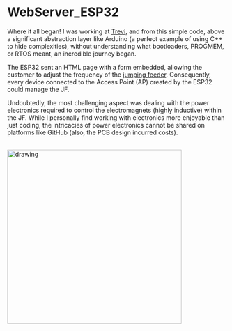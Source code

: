 # WebServer_ESP32

Where it all began! I was working at [Trevi](https://trevivibratori.com/it/), and from this simple code, above a significant abstraction layer like Arduino (a perfect example of using C++ to hide complexities), without understanding what bootloaders, PROGMEM, or RTOS meant, an incredible journey began.

The ESP32 sent an HTML page with a form embedded, allowing the customer to adjust the frequency of the [jumping feeder](https://trevivibratori.com/images/pdf/new_catalog/jf_series.pdf). Consequently, every device connected to the Access Point (AP) created by the ESP32 could manage the JF.

Undoubtedly, the most challenging aspect was dealing with the power electronics required to control the electromagnets (highly inductive) within the JF. While I personally find working with electronics more enjoyable than just coding, the intricacies of power electronics cannot be shared on platforms like GitHub (also, the PCB design incurred costs).

<br>

<img src="https://github.com/TIT8/WebServer_ESP32/assets/68781644/f7a5b7f6-f061-4f29-a3f3-7b8beb2059bb" alt="drawing" width="400"/>



